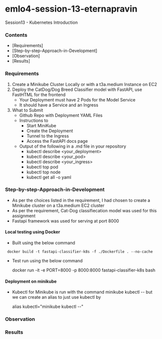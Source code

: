 # emlo4-session-13-eternapravin
Session13 - Kubernetes Introduction

### Contents
  - [Requirements]
  - [Step-by-step-Approach-in-Development]
  - [Observation]
  - [Results]

### Requirements
1. Create a Minikube Cluster Locally or with a t3a.medium Instance on EC2
2. Deploy the CatDog/Dog Breed Classifier model with FastAPI, use FastHTML for the frontend
   - Your Deployment must have 2 Pods for the Model Service
   - It should have a Service and an Ingress
3. What to Submit
    - Github Repo with Deployment YAML Files
    - Instructions to
      - Start MiniKube
      - Create the Deployment
      - Tunnel to the Ingress
      - Access the FastAPI docs page
    - Output of the following in a .md file in your repository
      - kubectl describe <your_deployment>
      - kubectl describe <your_pod>
      - kubectl describe <your_ingress>
      - kubectl top pod
      - kubectl top node
      - kubectl get all -o yaml
     
 ### Step-by-step-Approach-in-Development
  - As per the choices listed in the requirement, I had chosen to create a Minikube cluster on a t3a.medium EC2 cluster
  - As per the requirement, Cat-Dog classifiecation model was used for this assignment
  - Fastapi framework was used for serving at port 8000
 #### Local testing using Docker
   -  Built using the below command
     
     docker build -t fastapi-classifier-k8s -f ./Dockerfile . --no-cache
     
   - Test run using the below command

     docker run -it  -e PORT=8000 -p 8000:8000  fastapi-classifier-k8s bash

 #### Deployment on minikube
   - Kubectl for Minikube is run with the command minikube kubectl -- but we can create an alias to just use kubectl by    

     alias kubectl="minikube kubectl --"
 
 

     

 ### Observation


 ### Results
